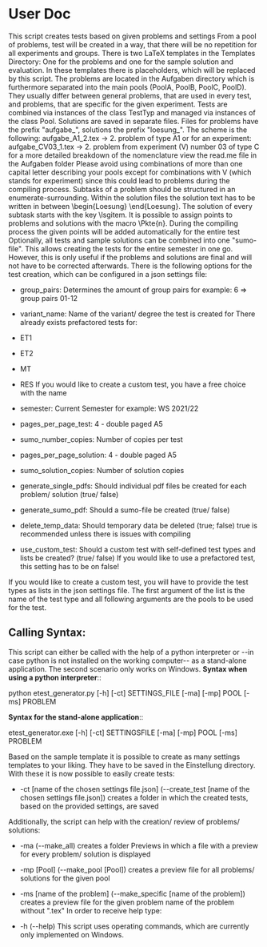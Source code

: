 User Doc
===========

This script creates tests based on given problems and settings
From a pool of problems, test will be created in  a way, that there will be no
repetition for all experiments and groups.
There is two LaTeX templates in the Templates Directory:
One for the problems and one for the sample solution and evaluation.
In these templates there is placeholders, which will be replaced by
this script.
The problems are located in the Aufgaben directory which is furthermore separated into
the main pools (PoolA, PoolB, PoolC, PoolD). They usually differ between general problems,
that are used in every test, and problems, that are specific for the given experiment.
Tests are combined via instances of the class TestTyp and managed via instances of the class Pool.
Solutions are saved in separate files.
Files for problems have the prefix "aufgabe_", solutions the prefix "loesung_".
The scheme is the following: 
 aufgabe_A1_2.tex -> 2. problem of type A1
or for an experiment:
 aufgabe_CV03_1.tex -> 2. problem from experiment (V) number 03 of type C
for a more detailed breakdown of the nomenclature view the read.me file in the Aufgaben folder
Please avoid using combinations of more than one capital letter describing your pools
except for combinations with V (which stands for experiment) since this could lead to 
problems during the compiling process.
Subtasks of a problem should be structured in an enumerate-surrounding.
Within the solution files the solution text has to be written in between
\begin{Loesung} \end{Loesung}. The solution of every subtask starts with the 
key \lsgitem.
It is possible to assign points to problems and solutions with the macro \Pkte{n}.
During the compiling process the given points will be added automatically for the entire test
Optionally, all tests and sample solutions can be combined into one "sumo-file". 
This allows creating the tests for the entire semester in one go. However, this
is only useful if the problems and solutions are final and will not have to be corrected
afterwards.
There is the following options for the test creation, which can be configured in a
json settings file:
  
 * group_pairs:
 Determines the amount of group pairs
 for example:  6 => group pairs 01-12
  
 * variant_name:
 Name of the variant/ degree the test is created for 
 There already exists prefactored tests for:
 * ET1
 * ET2
 * MT
 * RES
 If you would like to create a custom test, you have a free choice with the name
  
 * semester:
 Current Semester
 for example: WS 2021/22
  
 * pages_per_page_test:
 4 - double paged A5
  
 * sumo_number_copies:
 Number of copies per test
  
 * pages_per_page_solution:
 4 - double paged A5
  
 * sumo_solution_copies:
 Number of solution copies
  
 * generate_single_pdfs:
 Should individual pdf files be created for each problem/ solution (true/ false)
  
 * generate_sumo_pdf:
 Should a sumo-file be created (true/ false)
  
 * delete_temp_data:
 Should temporary data be deleted (true; false)
 true is recommended unless there is issues with compiling
  
 * use_custom_test:
 Should a custom test with self-defined test types and lists be created? (true/ false)
 If you would like to use a prefactored test, this setting has to be on false!
  
 If you would like to create a custom test, you will have to provide the test types
 as lists in the json settings file. 
 The first argument of the list is the name of the test type and all following arguments
 are the pools to be used for the test.
  
  
Calling Syntax:
-------------
This script can either be called with the help of a python interpreter
or --in case python is not installed on the working computer-- as a
stand-alone application. The second scenario only works on Windows.
**Syntax when using a python interpreter**::
  
 python etest_generator.py [-h] [-ct] SETTINGS_FILE [-ma] [-mp] POOL [-ms] PROBLEM
  
**Syntax for the stand-alone application**::
  
 etest_generator.exe [-h] [-ct] SETTINGSFILE [-ma] [-mp] POOL [-ms] PROBLEM
  
Based on the sample template it is possible to create as many settings templates to your
liking. They have to be saved in the Einstellung directory.
With these it is now possible to easily create tests:
  
 * -ct [name of the chosen settings file.json] (--create_test [name of the chosen settings file.json])
 creates a folder in which the created tests, based on the provided settings, are saved
  
Additionally, the script can help with the creation/ review of problems/ solutions:
  
 * -ma (--make_all) 
 creates a folder Previews in which a file with a preview for every problem/ solution is displayed
  
 * -mp [Pool] (--make_pool [Pool]) 
 creates a preview file for all problems/ solutions for the given pool
  
 * -ms [name of the problem] (--make_specific [name of the problem]) 
 creates a preview file for the given problem
 name of the problem without ".tex"
In order to receive help type:
  
 * -h (--help)
This script uses operating commands, which are currently only implemented on Windows.